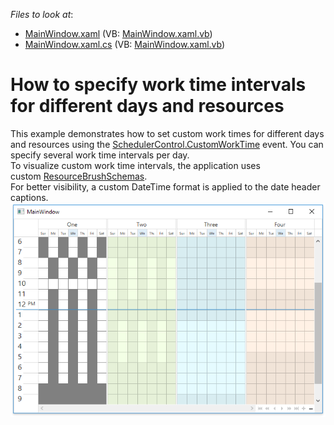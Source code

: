<!-- default file list -->
*Files to look at*:

* [MainWindow.xaml](./CS/CustomWorkTimeExample/MainWindow.xaml) (VB: [MainWindow.xaml.vb](./VB/CustomWorkTimeExample/MainWindow.xaml.vb))
* [MainWindow.xaml.cs](./CS/CustomWorkTimeExample/MainWindow.xaml.cs) (VB: [MainWindow.xaml.vb](./VB/CustomWorkTimeExample/MainWindow.xaml.vb))
<!-- default file list end -->
# How to specify work time intervals for different days and resources


This example demonstrates how to set custom work times for different days and resources using the <a href="http://help.devexpress.com/#WPF/DevExpressXpfSchedulingSchedulerControl_CustomWorkTimetopic">SchedulerControl.CustomWorkTime</a> event. You can specify several work time intervals per day.<br>To visualize custom work time intervals, the application uses custom <a href="http://help.devexpress.com/#WPF/DevExpressXpfSchedulingSchedulerControl_ResourceBrushSchemastopic">ResourceBrushSchemas</a>.<br>For better visibility, a custom DateTime format is applied to the date header captions. <br><img src="https://raw.githubusercontent.com/DevExpress-Examples/how-to-specify-work-time-intervals-for-different-days-and-resources-t589538/17.2.5+/media/e4aae5eb-1f42-42a4-a4b4-d8c5566b2480.png">

<br/>


